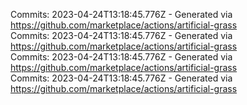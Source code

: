 Commits: 2023-04-24T13:18:45.776Z - Generated via https://github.com/marketplace/actions/artificial-grass
<br>
Commits: 2023-04-24T13:18:45.776Z - Generated via https://github.com/marketplace/actions/artificial-grass
<br>
Commits: 2023-04-24T13:18:45.776Z - Generated via https://github.com/marketplace/actions/artificial-grass
<br>
Commits: 2023-04-24T13:18:45.776Z - Generated via https://github.com/marketplace/actions/artificial-grass
<br>
